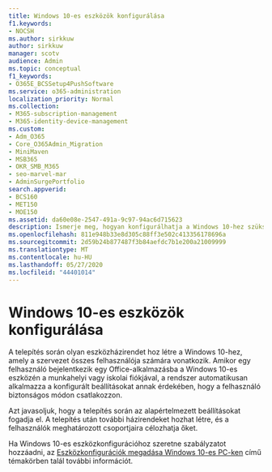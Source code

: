 ```yaml
---
title: Windows 10-es eszközök konfigurálása
f1.keywords:
- NOCSH
ms.author: sirkkuw
author: sirkkuw
manager: scotv
audience: Admin
ms.topic: conceptual
f1_keywords:
- O365E_BCSSetup4PushSoftware
ms.service: o365-administration
localization_priority: Normal
ms.collection:
- M365-subscription-management
- M365-identity-device-management
ms.custom:
- Adm_O365
- Core_O365Admin_Migration
- MiniMaven
- MSB365
- OKR_SMB_M365
- seo-marvel-mar
- AdminSurgePortfolio
search.appverid:
- BCS160
- MET150
- MOE150
ms.assetid: da60e08e-2547-491a-9c97-94ac6d715623
description: Ismerje meg, hogyan konfigurálhatja a Windows 10-hez szükséges eszközházirendeket, amelyek a szervezet összes felhasználóját vonatkoznak, és biztosítják, hogy biztonságos módon csatlakozzanak.
ms.openlocfilehash: 811e948b33e8d305c88ff3e502c413356178696a
ms.sourcegitcommit: 2d59b24b877487f3b84aefdc7b1e200a21009999
ms.translationtype: MT
ms.contentlocale: hu-HU
ms.lasthandoff: 05/27/2020
ms.locfileid: "44401014"
---
```

# <a name="configure-windows-10-devices"></a>Windows 10-es eszközök konfigurálása

A telepítés során olyan eszközházirendet hoz létre a Windows 10-hez, amely a szervezet összes felhasználója számára vonatkozik. Amikor egy felhasználó bejelentkezik egy Office-alkalmazásba a Windows 10-es eszközén a munkahelyi vagy iskolai fiókjával, a rendszer automatikusan alkalmazza a konfigurált beállításokat annak érdekében, hogy a felhasználó biztonságos módon csatlakozzon.
  
Azt javasoljuk, hogy a telepítés során az alapértelmezett beállításokat fogadja el. A telepítés után további házirendeket hozhat létre, és a felhasználók meghatározott csoportjaira célozhatja őket.
  
Ha Windows 10-es eszközkonfigurációhoz szeretne szabályzatot hozzáadni, az [Eszközkonfigurációk megadása Windows 10-es PC-ken](protection-settings-for-windows-10-pcs.md) című témakörben talál további információt.
  

